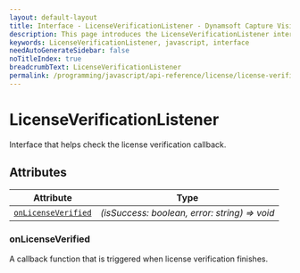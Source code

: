 ```yaml
---
layout: default-layout
title: Interface - LicenseVerificationListener - Dynamsoft Capture Vision JavaScript Edition API
description: This page introduces the LicenseVerificationListener interface of Dynamsoft Capture Vision JavaScript Edition.
keywords: LicenseVerificationListener, javascript, interface
needAutoGenerateSidebar: false
noTitleIndex: true
breadcrumbText: LicenseVerificationListener
permalink: /programming/javascript/api-reference/license/license-verification-listener.html
---
```


# LicenseVerificationListener

Interface that helps check the license verification callback.

## Attributes

| Attribute                                 | Type                                          |
| ----------------------------------------- | --------------------------------------------- |
| [`onLicenseVerified`](#onlicenseverified) | *(isSuccess: boolean, error: string) => void* |

### onLicenseVerified

A callback function that is triggered when license verification finishes.
